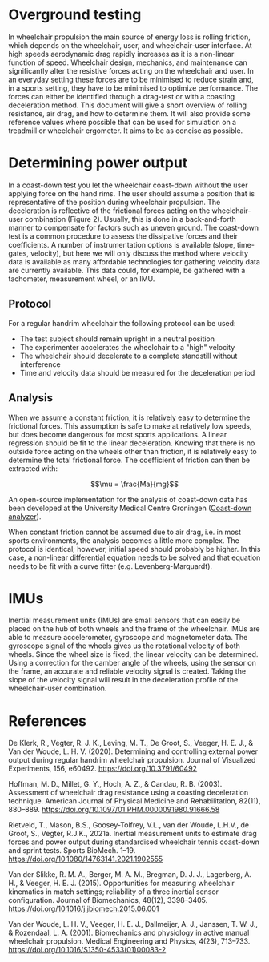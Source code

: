 # Overground testing

In wheelchair propulsion the main source of energy loss is rolling
friction, which depends on the wheelchair, user, and wheelchair-user
interface. At high speeds aerodynamic drag rapidly increases as it is a
non-linear function of speed. Wheelchair design, mechanics, and
maintenance can significantly alter the resistive forces acting on the
wheelchair and user. In an everyday setting these forces are to be
minimised to reduce strain and, in a sports setting, they have to be
minimised to optimize performance. The forces can either be identified
through a drag-test or with a coasting deceleration method. This
document will give a short overview of rolling resistance, air drag, and
how to determine them. It will also provide some reference values where
possible that can be used for simulation on a treadmill or wheelchair
ergometer. It aims to be as concise as possible.

# Determining power output

In a coast-down test you let the wheelchair coast-down without the user
applying force on the hand rims. The user should assume a position that
is representative of the position during wheelchair propulsion. The
deceleration is reflective of the frictional forces acting on the
wheelchair-user combination (Figure 2). Usually, this is done in a
back-and-forth manner to compensate for factors such as uneven ground.
The coast-down test is a common procedure to assess the dissipative
forces and their coefficients. A number of instrumentation options is
available (slope, time-gates, velocity), but here we will only discuss
the method where velocity data is available as many affordable
technologies for gathering velocity data are currently available. This
data could, for example, be gathered with a tachometer, measurement
wheel, or an IMU.

## Protocol

For a regular handrim wheelchair the following protocol can be used:

-   The test subject should remain upright in a neutral position
-   The experimenter accelerates the wheelchair to a "high" velocity
-   The wheelchair should decelerate to a complete standstill without
    interference
-   Time and velocity data should be measured for the deceleration
    period

## Analysis

When we assume a constant friction, it is relatively easy to determine
the frictional forces. This assumption is safe to make at relatively low
speeds, but does become dangerous for most sports applications. A linear
regression should be fit to the linear deceleration. Knowing that there
is no outside force acting on the wheels other than friction, it is
relatively easy to determine the total frictional force. The coefficient
of friction can then be extracted with:

$$\mu = \frac{Ma}{mg}$$

An open-source implementation for the analysis of coast-down data has
been developed at the University Medical Centre Groningen ([Coast-down
analyzer](https://gitlab.com/Rickdkk/coast_down_test)).

When constant friction cannot be assumed due to air drag, i.e. in most
sports environments, the analysis becomes a little more complex. The
protocol is identical; however, initial speed should probably be higher.
In this case, a non-linear differential equation needs to be solved and
that equation needs to be fit with a curve fitter (e.g.
Levenberg-Marquardt).

# IMUs
Inertial measurement units (IMUs) are small sensors that can easily be placed on 
the hub of both wheels and the frame of the wheelchair. IMUs are able to
measure accelerometer, gyroscope and magnetometer data. The gyroscope signal
of the wheels gives us the rotational velocity of both wheels. Since the wheel
size is fixed, the linear velocity can be determined. Using a correction for the
camber angle of the wheels, using the sensor on the frame, an accurate and reliable
velocity signal is created. Taking the slope of the velocity signal will result in
the deceleration profile of the wheelchair-user combination.

# References
De Klerk, R., Vegter, R. J. K., Leving, M. T., De Groot, S., Veeger, H. E. J., & Van der
Woude, L. H. V. (2020). Determining and controlling external power output during regular
handrim wheelchair propulsion. Journal of Visualized Experiments, 156, e60492. 
https://doi.org/10.3791/60492

Hoffman, M. D., Millet, G. Y., Hoch, A. Z., & Candau, R. B. (2003). Assessment of wheelchair drag
resistance using a coasting deceleration technique. American Journal of Physical Medicine and
Rehabilitation, 82(11), 880–889. https://doi.org/10.1097/01.PHM.0000091980.91666.58 

Rietveld, T., Mason, B.S., Goosey-Tolfrey, V.L., van der Woude, L.H.V., de Groot, S.,
Vegter, R.J.K., 2021a. Inertial measurement units to estimate drag forces and power
output during standardised wheelchair tennis coast-down and sprint tests. Sports
BioMech. 1–19. https://doi.org/10.1080/14763141.2021.1902555

Van der Slikke, R. M. A., Berger, M. A. M., Bregman, D. J. J., Lagerberg, A. H., & Veeger, H. E. J.
(2015). Opportunities for measuring wheelchair kinematics in match settings; reliability of
a three inertial sensor configuration. Journal of Biomechanics, 48(12), 3398–3405. 
https://doi.org/10.1016/j.jbiomech.2015.06.001

Van der Woude, L. H. V., Veeger, H. E. J., Dallmeijer, A. J., Janssen, T. W. J., & Rozendaal, L. A.
(2001). Biomechanics and physiology in active manual wheelchair propulsion. Medical
Engineering and Physics, 4(23), 713–733. https://doi.org/10.1016/S1350-4533(01)00083-2